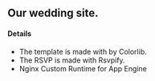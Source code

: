 
## Our wedding site.

#### Details
+ The template is made with by Colorlib.
+ The RSVP is made with Rsvpify.
+ Nginx Custom Runtime for App Engine
